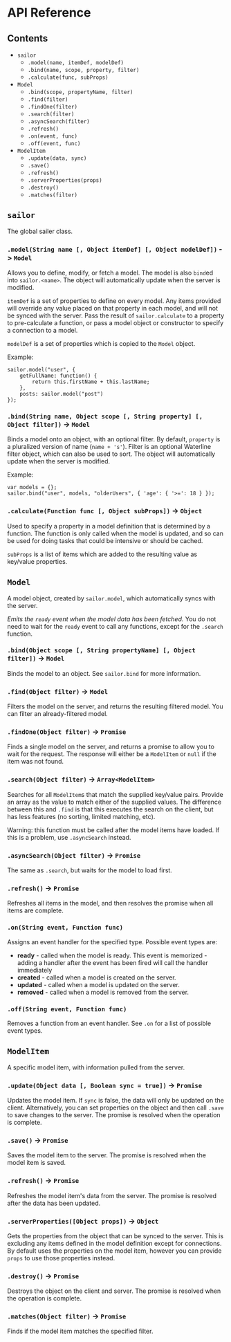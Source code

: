 # API Reference

## Contents
 - `sailor`
	 - `.model(name, itemDef, modelDef)`
	 - `.bind(name, scope, property, filter)`
	 - `.calculate(func, subProps)`
 - `Model`
	 - `.bind(scope, propertyName, filter)`
	 - `.find(filter)`
	 - `.findOne(filter)`
	 - `.search(filter)`
	 - `.asyncSearch(filter)`
	 - `.refresh()`
	 - `.on(event, func)`
	 - `.off(event, func)`
 - `ModelItem`
	 - `.update(data, sync)`
	 - `.save()`
	 - `.refresh()`
	 - `.serverProperties(props)`
	 - `.destroy()`
	 - `.matches(filter)`

## `sailor`

The global sailer class.

### `.model(String name [, Object itemDef] [, Object modelDef])` -> `Model`

Allows you to define, modify, or fetch a model. The model is also `bind`ed into `sailor.<name>`. The object will automatically update when the server is modified.

`itemDef` is a set of properties to define on every model. Any items provided will override any value placed on that property in each model, and will not be synced with the server. Pass the result of `sailor.calculate` to a property to pre-calculate a function, or pass a model object or constructor to specify a connection to a model.

`modelDef` is a set of properties which is copied to the `Model` object.

Example:

	sailor.model("user", {
		getFullName: function() {
			return this.firstName + this.lastName;
		},
		posts: sailor.model("post")
	});

### `.bind(String name, Object scope [, String property] [, Object filter])` -> `Model`

Binds a model onto an object, with an optional filter. By default, `property` is a pluralized version of name (`name + 's'`). Filter is an optional Waterline filter object, which can also be used to sort. The object will automatically update when the server is modified.

Example:

	var models = {};
	sailor.bind("user", models, "olderUsers", { 'age': { '>=': 18 } });

### `.calculate(Function func [, Object subProps])` -> `Object`

Used to specify a property in a model definition that is determined by a function. The function is only called when the model is updated, and so can be used for doing tasks that could be intensive or should be cached.

`subProps` is a list of items which are added to the resulting value as key/value properties.

## `Model`

A model object, created by `sailor.model`, which automatically syncs with the server.

*Emits the `ready` event when the model data has been fetched.* You do not need to wait for the `ready` event to call any functions, except for the `.search` function.

### `.bind(Object scope [, String propertyName] [, Object filter])` -> `Model`

Binds the model to an object. See `sailor.bind` for more information.

### `.find(Object filter)` -> `Model`

Filters the model on the server, and returns the resulting filtered model. You can filter an already-filtered model.

### `.findOne(Object filter)` -> `Promise`

Finds a single model on the server, and returns a promise to allow you to wait for the request. The response will either be a `ModelItem` or `null` if the item was not found.

### `.search(Object filter)` -> `Array<ModelItem>`

Searches for all `ModelItem`s that match the supplied key/value pairs. Provide an array as the value to match either of the supplied values. The difference between this and `.find` is that this executes the search on the client, but has less features (no sorting, limited matching, etc).

Warning: this function must be called after the model items have loaded. If this is a problem, use `.asyncSearch` instead.

### `.asyncSearch(Object filter)` -> `Promise`

The same as `.search`, but waits for the model to load first.

### `.refresh()` -> `Promise`

Refreshes all items in the model, and then resolves the promise when all items are complete.

### `.on(String event, Function func)`

Assigns an event handler for the specified type. Possible event types are:

 - **ready** - called when the model is ready. This event is memorized - adding a handler after the event has been fired will call the handler immediately
 - **created** - called when a model is created on the server.
 - **updated** - called when a model is updated on the server.
 - **removed** - called when a model is removed from the server.

### `.off(String event, Function func)`

Removes a function from an event handler. See `.on` for a list of possible event types.

## `ModelItem`

A specific model item, with information pulled from the server.

### `.update(Object data [, Boolean sync = true])` -> `Promise`

Updates the model item. If `sync` is false, the data will only be updated on the client. Alternatively, you can set properties on the object and then call `.save` to save changes to the server. The promise is resolved when the operation is complete.

### `.save()` -> `Promise`

Saves the model item to the server. The promise is resolved when the model item is saved.

### `.refresh()` -> `Promise`

Refreshes the model item's data from the server. The promise is resolved after the data has been updated.

### `.serverProperties([Object props])` -> `Object`

Gets the properties from the object that can be synced to the server. This is excluding any items defined in the model definition except for connections. By default uses the properties on the model item, however you can provide `props` to use those properties instead.

### `.destroy()` -> `Promise`

Destroys the object on the client and server. The promise is resolved when the operation is complete.

### `.matches(Object filter)` -> `Promise`

Finds if the model item matches the specified filter.
